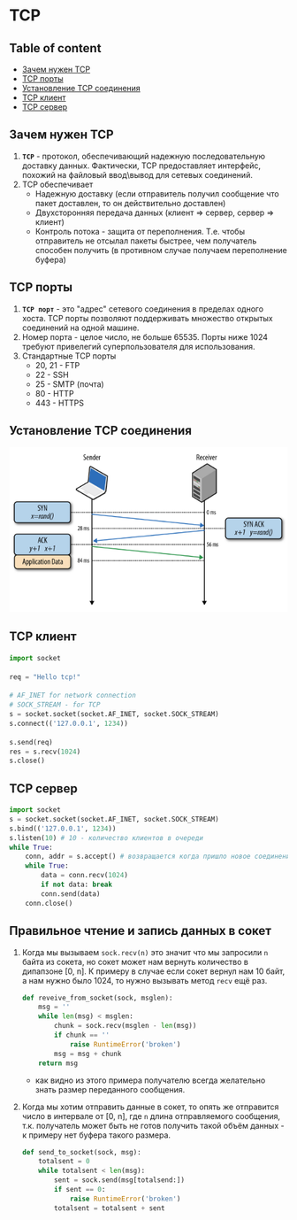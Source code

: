 # TCP

## Table of content
- [Зачем нужен TCP](#Зачем-нужен-TCP)
- [TCP порты](#TCP-порты)
- [Установление TCP соединения](#Установление-TCP-соединения)
- [TCP клиент](#TCP-клиент)
- [TCP сервер](#TCP-сервер)

## Зачем нужен TCP
1. **`TCP`** - протокол, обеспечивающий надежную последовательную доставку данных. Фактически, TCP предоставляет интерфейс, похожий на файловый ввод\вывод для сетевых соединений.
1. TCP обеспечивает
    * Надежную доставку (если отправитель получил сообщение что пакет доставлен, то он действительно доставлен)
    * Двухсторонняя передача данных (клиент => сервер, сервер => клиент)
    * Контроль потока - защита от переполнения. Т.е. чтобы отправитель не отсылал пакеты быстрее, чем получатель способен получить (в противном случае получаем переполнение буфера)

## TCP порты
1. **`TCP порт`** - это "адрес" сетевого соединения в пределах одного хоста. TCP порты позволяют поддерживать множество открытых соединений на одной машине.
1. Номер порта - целое число, не больше 65535. Порты ниже 1024 требуют привелегий суперпользователя для использования.
1. Стандартные TCP порты
    * 20, 21 - FTP
    * 22 - SSH
    * 25 - SMTP (почта)
    * 80 - HTTP
    * 443 - HTTPS

## Установление TCP соединения
![TCP handshake](../images/tcp-handshake.png)

## TCP клиент
```python
import socket

req = "Hello tcp!"

# AF_INET for network connection
# SOCK_STREAM - for TCP
s = socket.socket(socket.AF_INET, socket.SOCK_STREAM)
s.connect(('127.0.0.1', 1234))

s.send(req)
res = s.recv(1024)
s.close()
```

## TCP сервер
```python
import socket
s = socket.socket(socket.AF_INET, socket.SOCK_STREAM)
s.bind(('127.0.0.1', 1234))
s.listen(10) # 10 - количество клиентов в очереди
while True:
    conn, addr = s.accept() # возвращается когда пришло новое соединение от клиента
    while True:
        data = conn.recv(1024)
        if not data: break
        conn.send(data)
    conn.close()
```

## Правильное чтение и запись данных в сокет
1. Когда мы вызываем `sock.recv(n)` это значит что мы запросили `n` байта из сокета, но сокет может нам вернуть количество в дипапзоне [0, n]. К примеру в случае если сокет вернул нам 10 байт, а нам нужно было 1024, то нужно вызывать метод `recv` ещё раз.
    ```python
    def reveive_from_socket(sock, msglen):
        msg = ''
        while len(msg) < msglen:
            chunk = sock.recv(msglen - len(msg))
            if chunk == ''
                raise RuntimeError('broken')
            msg = msg + chunk
        return msg
    ```

    * как видно из этого примера получателю всегда желательно знать размер переданного сообщения.

1. Когда мы хотим отправить данные в сокет, то опять же отправится число в интервале от [0, n], где `n` длина отправляемого сообщения, т.к. получатель может быть не готов получить такой объём данных - к примеру нет буфера такого размера.
    ```python
    def send_to_socket(sock, msg):
        totalsent = 0
        while totalsent < len(msg):
            sent = sock.send(msg[totalsend:])
            if sent == 0:
                raise RuntimeError('broken')
            totalsent = totalsent + sent
    ```
